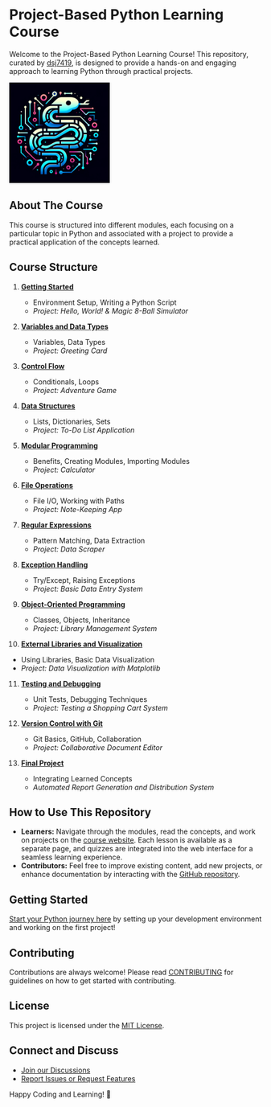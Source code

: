 # Project-Based Python Learning Course

Welcome to the Project-Based Python Learning Course! This repository, curated by [dsj7419](https://github.com/dsj7419), is designed to provide a hands-on and engaging approach to learning Python through practical projects.

<img src="./assets/images/PythonLearning.png" alt="Python Learning By Projects" width="200"/>

## About The Course

This course is structured into different modules, each focusing on a particular topic in Python and associated with a project to provide a practical application of the concepts learned.

## Course Structure

1. **[Getting Started](01-getting-started/README.md)**
   - Environment Setup, Writing a Python Script
   - *Project: Hello, World! & Magic 8-Ball Simulator*

2. **[Variables and Data Types](02-variables-and-data-types/README.md)**
   - Variables, Data Types
   - *Project: Greeting Card*

3. **[Control Flow](03-control-flow/README.md)**
   - Conditionals, Loops
   - *Project: Adventure Game*

4. **[Data Structures](04-data-structures/README.md)**
   - Lists, Dictionaries, Sets
   - *Project: To-Do List Application*

5. **[Modular Programming](05-modular-programming/README.md)**
   - Benefits, Creating Modules, Importing Modules
   - *Project: Calculator*

6. **[File Operations](06-file-operations/README.md)**
   - File I/O, Working with Paths
   - *Project: Note-Keeping App*

7. **[Regular Expressions](07-regular-expressions/README.md)**
   - Pattern Matching, Data Extraction
   - *Project: Data Scraper*

8. **[Exception Handling](08-exception-handling/README.md)**
   - Try/Except, Raising Exceptions
   - *Project: Basic Data Entry System*

9. **[Object-Oriented Programming](09-object-oriented-programming/README.md)**
   - Classes, Objects, Inheritance
   - *Project: Library Management System*

10. **[External Libraries and Visualization](10-external-libraries/README.md)**
   - Using Libraries, Basic Data Visualization
   - *Project: Data Visualization with Matplotlib*

11. **[Testing and Debugging](11-testing-debugging/README.md)**
    - Unit Tests, Debugging Techniques
    - *Project: Testing a Shopping Cart System*

12. **[Version Control with Git](12-version-control/README.md)**
    - Git Basics, GitHub, Collaboration
    - *Project: Collaborative Document Editor*

13. **[Final Project](13-final-project/README.md)**
    - Integrating Learned Concepts
    - *Automated Report Generation and Distribution System*

## How to Use This Repository

- **Learners:** Navigate through the modules, read the concepts, and work on projects on the [course website](https://dsj7419.github.io/python-learning-by-projects/). Each lesson is available as a separate page, and quizzes are integrated into the web interface for a seamless learning experience.
- **Contributors:** Feel free to improve existing content, add new projects, or enhance documentation by interacting with the [GitHub repository](https://github.com/dsj7419/python-learning-by-projects).

## Getting Started

[Start your Python journey here](01-getting-started/README.md) by setting up your development environment and working on the first project!

## Contributing

Contributions are always welcome! Please read [CONTRIBUTING](https://github.com/dsj7419/python-learning-by-projects/blob/main/CONTRIBUTING.md) for guidelines on how to get started with contributing.

## License

This project is licensed under the [MIT License](https://github.com/dsj7419/python-learning-by-projects/blob/main/LICENSE).

## Connect and Discuss

- [Join our Discussions](https://github.com/dsj7419/python-learning-by-projects/discussions)
- [Report Issues or Request Features](https://github.com/dsj7419/python-learning-by-projects/issues)

Happy Coding and Learning! 🚀